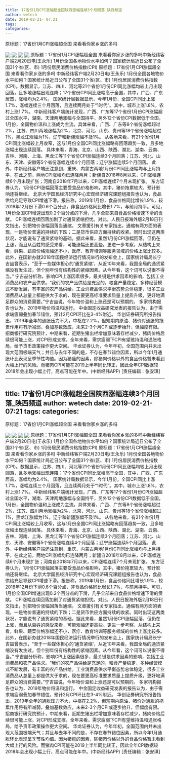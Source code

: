 ```yaml
---
title: 17省份1月CPI涨幅超全国陕西涨幅连续3个月回落_陕西频道
author: wetech
date: 2019-02-21- 07:21
tags: 
categories: 
---
```

原标题：17省份1月CPI涨幅超全国 来看看你家乡涨的多吗
<!-- more -->
                
<img align="center" border="0" src="http://p2.ifengimg.com/a/2019_08/12beb12927095a9_size742_w1200_h1010.jpg" />
                
<img align="center" border="0" src="http://p2.ifengimg.com/a/2019_08/4bd04e4ce800ee0_size105_w800_h439.jpg" />
            
<img align="center" border="0" src="http://p3.ifengimg.com/a/2019_08/1ced011867920e6_size183_w540_h350.jpg" />
<img align="center" border="0" src="http://p2.ifengimg.com/a/2016/0810/204c433878d5cf9size1_w16_h16.png" />
原标题：17省份1月CPI涨幅超全国 来看看你家乡涨的多吗中新经纬客户端2月20日电(王永乐) 1月份全国各地物价水平如何？国家统计局近日公布了全国31个省(区、市) 1月份居民消费价格指数(CPI)
原标题：17省份1月CPI涨幅超全国 来看看你家乡涨的多吗
中新经纬客户端2月20日电(王永乐) 1月份全国各地物价水平如何？国家统计局近日公布了全国31个省(区、市) 1月份居民消费价格指数(CPI)。数据显示，江苏、四川、河北等21个省份1月份CPI同比涨幅均较上月出现回落，且多地涨幅出现连降；17个省份CPI同比涨幅高于全国，其中，广西、广东居首，涨幅均为2.4%。
国家统计局数据显示，今年1月份，全国CPI同比上涨1.7%，涨幅连续三个月回落，且连续两月处于“1时代”。其中，城市上涨1.8%，农村上涨1.7%。
中新经纬客户端统计发现，广西、广东等17个省份1月份CPI涨幅超过全国水平，湖南、天津两地涨幅与全国持平，另外12个省份CPI数据低于全国。
1月份，全国物价温和上涨成为主流。具体来看，广西、广东等8个省份涨幅超过2%，江苏、四川两地涨幅为2%，北京、河北、山东、贵州等18个省份涨幅超过1%，黑龙江涨幅为1%，辽宁和新疆涨幅不及1%。
从各地来看，有21个省份1月CPI同比涨幅较上月收窄，这与1月份全国CPI同比涨幅略有回落趋势一致，且多地涨幅出现连续回落。
具体来看，青海、北京、山西、陕西、湖北、湖南、云南、吉林、河南、上海、黑龙江等11个省份CPI涨幅连续3个月回落；江苏、河北、山东、天津、安徽等5个省份涨幅连续4个月回落；辽宁涨幅连续5个月回落。
此外，中新经纬客户端还注意到，重庆、内蒙古两地1月份CPI同比涨幅均与上月持平，在此之前，两地CPI涨幅均已连降两月；新疆自2018年8月以来，CPI涨幅连续6个月未现扩张；河南自2018年7月以来，CPI涨幅连续7个月未现扩张。
东方证券认为，1月份CPI涨幅回落主要受食品价格影响，其中，猪价拖累较大，预计影响还将继续。
北京大学国民经济研究中心宏观经济研究课题组报告也认为，食品供给充足导致CPI增速下滑。报告称，2019年1月份，食品价格同比增长1.9%，较2018年12月份下滑0.6个百分点，非食品价格同比增长1.7%，与前月持平。可见，1月份全国CPI增速出现0.2个百分点的下滑，几乎全部来自食品价格增速下滑的贡献。
CPI涨幅连续回落加剧了对通货紧缩担忧。对此，人民日报海外版2月18日刊文指出，别把物价涨幅回落当通缩。
文章援引有关专家指出，通缩有两方面的表现，一是物价普遍的持续的下跌；二是货币供应方面持续的收紧。同时出现这两类状况，才能说有了通货紧缩的基础。据此来看，虽然1月份CPI涨幅回落，但仍在上涨，而且从百姓的感受来看，可能涨幅还更高些。更进一步考察，从结构上来看，鲜果、蔬菜价格涨幅还不小，医疗、教育培训等服务领域的价格上涨比较多。
此外，在国新办就2018年国民经济运行情况举行的发布会上，国家统计局局长宁吉喆曾表示，“至于一些媒体担心的‘通货紧缩’，从近10年来看，我国全局的通货紧缩没有发生过，但个别年份有结构性的紧缩因素。从今年看，这个词可以说很不得当。”
宁吉喆分析称，影响CPI上涨因素很多，最关键是供求因素的影响，包括工业消费品和农产品供求。“我们的农产品供给是充足的，粮食产量稳定，多种经营模式不断发展，有丰富的农产品供给。工业消费品供求平衡态势总体稳定，很多工业消费品从总量上都是供大于求的，现在要更高标准要求质量上提质升级，更好地满足群众的消费需要。”宁吉喆说，今年物价温和上涨还是可以预期的。
多家机构报告也认为，2019年物价将温和运行。
中金固定收益研究发表的报告认为，由于需求端疲弱叠加春节错位，预计2月CPI环比在3-4%附近。
华创证券研究所报告指出，2019年全年的通胀压力不大，中枢在2.2%，但短期内原油、猪价对通胀的拖累作用将有所减弱，叠加基数效应，未来2-3个月CPI或逐步抬升，但幅度有限。
招商银行研究院预计，中期来看，近期生猪出栏增加意味着存栏减少，猪肉价格后续很可能上涨，对CPI形成支撑。全年来看，需求疲弱下CPI有望维持温和通胀格局，给予货币政策操作更大空间。
华龙证券认为，今年年初，全国范围内并未出现大范围极端天气；并且与去年不同的是，不存在春节错位因素，所以今年1月通胀环比表现呈季节性均值。因为猪瘟的因素，除猪肉价格以外的食品价格暂未看到大幅上行的风险。而猪肉CPI可能在2019上半年同比转正，因此全年CPI数据较2018年会出现小幅上行，高点可能在年中。(中新经纬APP)
[责任编辑：张安琪]
            
---
title: 17省份1月CPI涨幅超全国陕西涨幅连续3个月回落_陕西频道
author: wetech
date: 2019-02-21- 07:21
tags: 
categories: 
---
原标题：17省份1月CPI涨幅超全国 来看看你家乡涨的多吗
<!-- more -->
                
<img align="center" border="0" src="http://p2.ifengimg.com/a/2019_08/12beb12927095a9_size742_w1200_h1010.jpg" />
                
<img align="center" border="0" src="http://p2.ifengimg.com/a/2019_08/4bd04e4ce800ee0_size105_w800_h439.jpg" />
            
<img align="center" border="0" src="http://p3.ifengimg.com/a/2019_08/1ced011867920e6_size183_w540_h350.jpg" />
<img align="center" border="0" src="http://p2.ifengimg.com/a/2016/0810/204c433878d5cf9size1_w16_h16.png" />
原标题：17省份1月CPI涨幅超全国 来看看你家乡涨的多吗中新经纬客户端2月20日电(王永乐) 1月份全国各地物价水平如何？国家统计局近日公布了全国31个省(区、市) 1月份居民消费价格指数(CPI)
原标题：17省份1月CPI涨幅超全国 来看看你家乡涨的多吗
中新经纬客户端2月20日电(王永乐) 1月份全国各地物价水平如何？国家统计局近日公布了全国31个省(区、市) 1月份居民消费价格指数(CPI)。数据显示，江苏、四川、河北等21个省份1月份CPI同比涨幅均较上月出现回落，且多地涨幅出现连降；17个省份CPI同比涨幅高于全国，其中，广西、广东居首，涨幅均为2.4%。
国家统计局数据显示，今年1月份，全国CPI同比上涨1.7%，涨幅连续三个月回落，且连续两月处于“1时代”。其中，城市上涨1.8%，农村上涨1.7%。
中新经纬客户端统计发现，广西、广东等17个省份1月份CPI涨幅超过全国水平，湖南、天津两地涨幅与全国持平，另外12个省份CPI数据低于全国。
1月份，全国物价温和上涨成为主流。具体来看，广西、广东等8个省份涨幅超过2%，江苏、四川两地涨幅为2%，北京、河北、山东、贵州等18个省份涨幅超过1%，黑龙江涨幅为1%，辽宁和新疆涨幅不及1%。
从各地来看，有21个省份1月CPI同比涨幅较上月收窄，这与1月份全国CPI同比涨幅略有回落趋势一致，且多地涨幅出现连续回落。
具体来看，青海、北京、山西、陕西、湖北、湖南、云南、吉林、河南、上海、黑龙江等11个省份CPI涨幅连续3个月回落；江苏、河北、山东、天津、安徽等5个省份涨幅连续4个月回落；辽宁涨幅连续5个月回落。
此外，中新经纬客户端还注意到，重庆、内蒙古两地1月份CPI同比涨幅均与上月持平，在此之前，两地CPI涨幅均已连降两月；新疆自2018年8月以来，CPI涨幅连续6个月未现扩张；河南自2018年7月以来，CPI涨幅连续7个月未现扩张。
东方证券认为，1月份CPI涨幅回落主要受食品价格影响，其中，猪价拖累较大，预计影响还将继续。
北京大学国民经济研究中心宏观经济研究课题组报告也认为，食品供给充足导致CPI增速下滑。报告称，2019年1月份，食品价格同比增长1.9%，较2018年12月份下滑0.6个百分点，非食品价格同比增长1.7%，与前月持平。可见，1月份全国CPI增速出现0.2个百分点的下滑，几乎全部来自食品价格增速下滑的贡献。
CPI涨幅连续回落加剧了对通货紧缩担忧。对此，人民日报海外版2月18日刊文指出，别把物价涨幅回落当通缩。
文章援引有关专家指出，通缩有两方面的表现，一是物价普遍的持续的下跌；二是货币供应方面持续的收紧。同时出现这两类状况，才能说有了通货紧缩的基础。据此来看，虽然1月份CPI涨幅回落，但仍在上涨，而且从百姓的感受来看，可能涨幅还更高些。更进一步考察，从结构上来看，鲜果、蔬菜价格涨幅还不小，医疗、教育培训等服务领域的价格上涨比较多。
此外，在国新办就2018年国民经济运行情况举行的发布会上，国家统计局局长宁吉喆曾表示，“至于一些媒体担心的‘通货紧缩’，从近10年来看，我国全局的通货紧缩没有发生过，但个别年份有结构性的紧缩因素。从今年看，这个词可以说很不得当。”
宁吉喆分析称，影响CPI上涨因素很多，最关键是供求因素的影响，包括工业消费品和农产品供求。“我们的农产品供给是充足的，粮食产量稳定，多种经营模式不断发展，有丰富的农产品供给。工业消费品供求平衡态势总体稳定，很多工业消费品从总量上都是供大于求的，现在要更高标准要求质量上提质升级，更好地满足群众的消费需要。”宁吉喆说，今年物价温和上涨还是可以预期的。
多家机构报告也认为，2019年物价将温和运行。
中金固定收益研究发表的报告认为，由于需求端疲弱叠加春节错位，预计2月CPI环比在3-4%附近。
华创证券研究所报告指出，2019年全年的通胀压力不大，中枢在2.2%，但短期内原油、猪价对通胀的拖累作用将有所减弱，叠加基数效应，未来2-3个月CPI或逐步抬升，但幅度有限。
招商银行研究院预计，中期来看，近期生猪出栏增加意味着存栏减少，猪肉价格后续很可能上涨，对CPI形成支撑。全年来看，需求疲弱下CPI有望维持温和通胀格局，给予货币政策操作更大空间。
华龙证券认为，今年年初，全国范围内并未出现大范围极端天气；并且与去年不同的是，不存在春节错位因素，所以今年1月通胀环比表现呈季节性均值。因为猪瘟的因素，除猪肉价格以外的食品价格暂未看到大幅上行的风险。而猪肉CPI可能在2019上半年同比转正，因此全年CPI数据较2018年会出现小幅上行，高点可能在年中。(中新经纬APP)
[责任编辑：张安琪]
            
